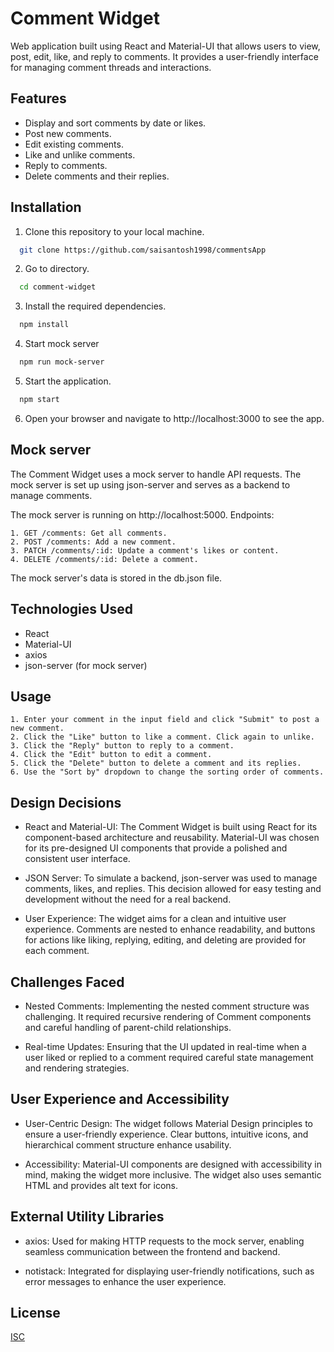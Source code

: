 # Comment Widget

Web application built using React and Material-UI that allows users to view, post, edit, like, and reply to comments. It provides a user-friendly interface for managing comment threads and interactions.
## Features

- Display and sort comments by date or likes.
- Post new comments.
- Edit existing comments.
- Like and unlike comments.
- Reply to comments.
- Delete comments and their replies.

## Installation

1. Clone this repository to your local machine.

```bash
  git clone https://github.com/saisantosh1998/commentsApp
```

2. Go to  directory.

```bash
  cd comment-widget
```

3. Install the required dependencies.

```bash
  npm install
```
4. Start mock server

```bash
  npm run mock-server
```

5. Start the application.
```bash
  npm start
```
6. Open your browser and navigate to http://localhost:3000 to see the app.
## Mock server

The Comment Widget uses a mock server to handle API requests. The mock server is set up using json-server and serves as a backend to manage comments.

The mock server is running on http://localhost:5000.
Endpoints:

    1. GET /comments: Get all comments.
    2. POST /comments: Add a new comment.
    3. PATCH /comments/:id: Update a comment's likes or content.
    4. DELETE /comments/:id: Delete a comment.

The mock server's data is stored in the db.json file.
## Technologies Used


- React
- Material-UI
- axios
- json-server (for mock server)

## Usage

    1. Enter your comment in the input field and click "Submit" to post a new comment.
    2. Click the "Like" button to like a comment. Click again to unlike.
    3. Click the "Reply" button to reply to a comment.
    4. Click the "Edit" button to edit a comment.
    5. Click the "Delete" button to delete a comment and its replies.
    6. Use the "Sort by" dropdown to change the sorting order of comments.
## Design Decisions

- React and Material-UI: The Comment Widget is built using React for its component-based architecture and reusability. Material-UI was chosen for its pre-designed UI components that provide a polished and consistent user interface.

- JSON Server: To simulate a backend, json-server was used to manage comments, likes, and replies. This decision allowed for easy testing and development without the need for a real backend.

- User Experience: The widget aims for a clean and intuitive user experience. Comments are nested to enhance readability, and buttons for actions like liking, replying, editing, and deleting are provided for each comment.
## Challenges Faced

- Nested Comments: Implementing the nested comment structure was challenging. It required recursive rendering of Comment components and careful handling of parent-child relationships.

- Real-time Updates: Ensuring that the UI updated in real-time when a user liked or replied to a comment required careful state management and rendering strategies.
## User Experience and Accessibility

- User-Centric Design: The widget follows Material Design principles to ensure a user-friendly experience. Clear buttons, intuitive icons, and hierarchical comment structure enhance usability.

- Accessibility: Material-UI components are designed with accessibility in mind, making the widget more inclusive. The widget also uses semantic HTML and provides alt text for icons.


## External Utility Libraries

- axios: Used for making HTTP requests to the mock server, enabling seamless communication between the frontend and backend.

- notistack: Integrated for displaying user-friendly notifications, such as error messages to enhance the user experience.
## License

[ISC](https://choosealicense.com/licenses/isc/)

